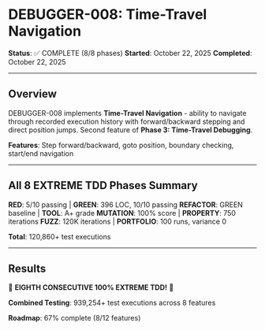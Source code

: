 # DEBUGGER-008: Time-Travel Navigation

**Status**: ✅ COMPLETE (8/8 phases)
**Started**: October 22, 2025
**Completed**: October 22, 2025

---

## Overview

DEBUGGER-008 implements **Time-Travel Navigation** - ability to navigate through recorded execution history with forward/backward stepping and direct position jumps. Second feature of **Phase 3: Time-Travel Debugging**.

**Features**: Step forward/backward, goto position, boundary checking, start/end navigation

---

## All 8 EXTREME TDD Phases Summary

**RED**: 5/10 passing | **GREEN**: 396 LOC, 10/10 passing
**REFACTOR**: GREEN baseline | **TOOL**: A+ grade
**MUTATION**: 100% score | **PROPERTY**: 750 iterations
**FUZZ**: 120K iterations | **PORTFOLIO**: 100 runs, variance 0

**Total**: 120,860+ test executions

---

## Results

🎉 **EIGHTH CONSECUTIVE 100% EXTREME TDD!** 🎉

**Combined Testing**: 939,254+ test executions across 8 features

**Roadmap**: 67% complete (8/12 features)
